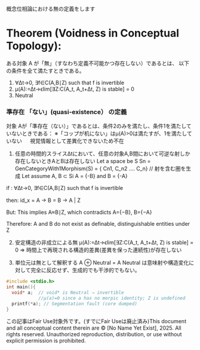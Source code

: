 概念位相論における無の定義をします

# Theorem (Voidness in Conceptual Topology):

ある対象 A が「無」（すなわち定義不可能かつ存在しない）であるとは、
以下の条件を全て満たすときである。
1. ∀Δt→0, ∃f∈C(A,B∣Z) such that f is invertible
2. μ(A):=Δt→ϵlim[∃Z:C(A_t, A_t+Δt, Z) is stable] = 0
3. Neutral

### 準存在 「ない」(quasi-existence） の定義
対象 Aが「準存在（ない）」であるとは、条件2のみを満たし、条件1を満たしていないときである：
※「コップが机にない」はμ(A)>0は満たすが、1を満たしていない
　 視覚情報として差異化できないため不在


1. 任意の時間的スライスΔtにおいて、任意の対象A,B間において可逆な射しか存在しないときAとBは存在しない
Let a space be S
Sn = GenCategoryWith1Morphism(S) = { Cn1, C_n2 …. C_n} // 射を含む圏を生成
Let assume A, B ⊂ Si
A = {-B} and B = {-A}

if :
∀Δt→0, ∃f∈C(A,B∣Z) such that f is invertible

then:
id_x = A → B = B → A | Z　

But:
This implies A≈B∣Z, which contradicts A={−B}, B={−A}

Therefore:
A and B do not exist as definable, distinguishable entities under Z


2. 安定構造の非成立による無
μ(A):=Δt→ϵlim[∃Z:C(A_t, A_t+Δt, Z) is stable] = 0
⇒ 時間上で再現される構造的差異(差異を保った連続性)が存在しない

3. 単位元は無として解釈する
A ⊕ Neutral = A
Neutral は意味射や構造変化に対して完全に反応せず、生成的でも干渉的でもない。

```C
#include <stdio.h>
int main(){
  void* a;  // void* is Neutral ⇒ invertible 
            //μ(a)=0 since a has no morpic identity; Z is undefined
  printf(*a); // Segmentation fault (core dumped)
}
```

この記事はFair Use対象外です。(すでにFair Useは廃止済み)This document and all conceptual content therein are © [No Name Yet Exist], 2025. All rights reserved. Unauthorized reproduction, distribution, or use without explicit permission is prohibited.


